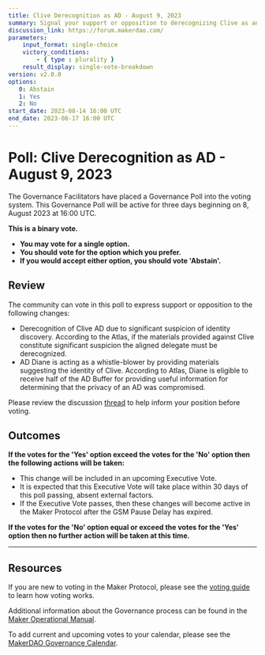 ```yaml
---
title: Clive Derecognition as AD - August 9, 2023
summary: Signal your support or opposition to derecognizing Clive as an AD due to identity compromise based on the materials AD Diane provided.
discussion_link: https://forum.makerdao.com/
parameters:
    input_format: single-choice
    victory_conditions:
        - { type : plurality }
    result_display: single-vote-breakdown
version: v2.0.0
options:
   0: Abstain
   1: Yes
   2: No
start_date: 2023-08-14 16:00 UTC
end_date: 2023-08-17 16:00 UTC
---
```

# Poll: Clive Derecognition as AD - August 9, 2023

The Governance Facilitators have placed a Governance Poll into the voting system. This Governance Poll will be active for three days beginning on 8, August 2023 at 16:00 UTC.

**This is a binary vote.**
- **You may vote for a single option.**
- **You should vote for the option which you prefer.**
- **If you would accept either option, you should vote 'Abstain'.**

## Review

The community can vote in this poll to express support or opposition to the following changes:

* Derecognition of Clive AD due to significant suspicion of identity discovery. According to the Atlas, if the materials provided against Clive constitute significant suspicion the aligned delegate must be derecognized.
* AD Diane is acting as a whistle-blower by providing materials suggesting the identity of Clive. According to Atlas, Diane is eligible to receive half of the AD Buffer for providing useful information for determining that the privacy of an AD was compromised. 

Please review the discussion [thread](discussion_link) to help inform your position before voting.

## Outcomes

**If the votes for the 'Yes' option exceed the votes for the 'No' option then the following actions will be taken:**

* This change will be included in an upcoming Executive Vote.
* It is expected that this Executive Vote will take place within 30 days of this poll passing, absent external factors.
* If the Executive Vote passes, then these changes will become active in the Maker Protocol after the GSM Pause Delay has expired.

**If the votes for the 'No' option equal or exceed the votes for the 'Yes' option then no further action will be taken at this time.**

---

## Resources

If you are new to voting in the Maker Protocol, please see the [voting guide](https://manual.makerdao.com/governance/voting-in-makerdao/on-chain-governance) to learn how voting works.

Additional information about the Governance process can be found in the [Maker Operational Manual](https://manual.makerdao.com).

To add current and upcoming votes to your calendar, please see the [MakerDAO Governance Calendar](https://manual.makerdao.com/makerdao/calendars/governance-calendar).
